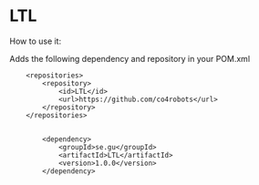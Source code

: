 # LTL

How to use it:

Adds the following dependency and repository in your POM.xml

```
	<repositories>
		<repository>
			<id>LTL</id>
			<url>https://github.com/co4robots</url>
		</repository>
	</repositories>


		<dependency>
			<groupId>se.gu</groupId>
			<artifactId>LTL</artifactId>
			<version>1.0.0</version>
		</dependency>
```